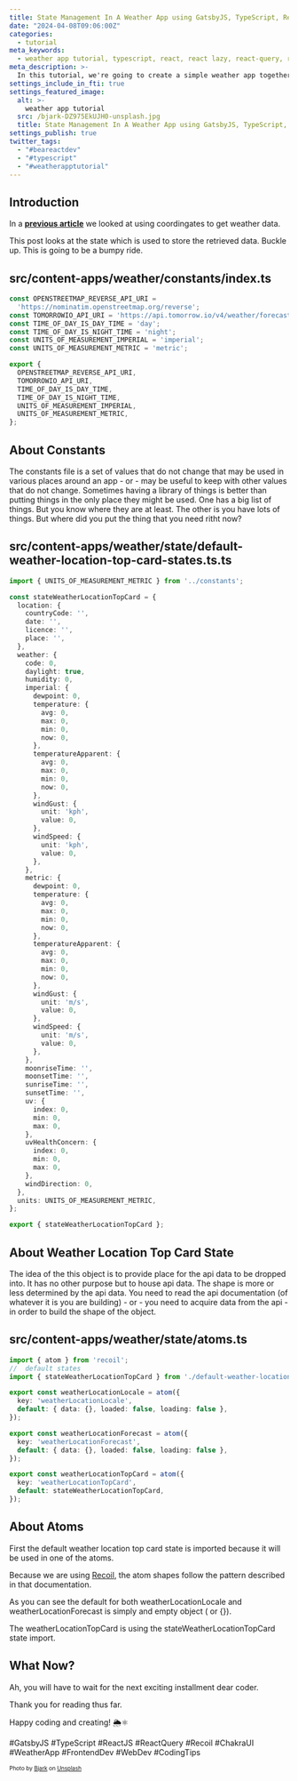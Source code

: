```yaml
---
title: State Management In A Weather App using GatsbyJS, TypeScript, Recoil and React!
date: "2024-04-08T09:06:00Z"
categories:
  - tutorial
meta_keywords:
  - weather app tutorial, typescript, react, react lazy, react-query, react suspense, recoil, coding tutorial
meta_description: >-
  In this tutorial, we're going to create a simple weather app together! 🌦️⚛️
settings_include_in_fti: true
settings_featured_image:
  alt: >-
    weather app tutorial
  src: /bjark-DZ975EkUJH0-unsplash.jpg
  title: State Management In A Weather App using GatsbyJS, TypeScript, Recoil and React!
settings_publish: true
twitter_tags:
  - "#beareactdev"
  - "#typescript"
  - "#weatherapptutorial"
---
```


## Introduction

In a <a href="/weather-app-use-weather-forecast-query-by-coords.ts/"><strong>previous article</strong></a> we looked at using coordingates to get weather data.

This post looks at the state which is used to store the retrieved data. Buckle up. This is going to be a bumpy ride.

## src/content-apps/weather/constants/index.ts

```typescript
const OPENSTREETMAP_REVERSE_API_URI =
  'https://nominatim.openstreetmap.org/reverse';
const TOMORROWIO_API_URI = 'https://api.tomorrow.io/v4/weather/forecast';
const TIME_OF_DAY_IS_DAY_TIME = 'day';
const TIME_OF_DAY_IS_NIGHT_TIME = 'night';
const UNITS_OF_MEASUREMENT_IMPERIAL = 'imperial';
const UNITS_OF_MEASUREMENT_METRIC = 'metric';

export {
  OPENSTREETMAP_REVERSE_API_URI,
  TOMORROWIO_API_URI,
  TIME_OF_DAY_IS_DAY_TIME,
  TIME_OF_DAY_IS_NIGHT_TIME,
  UNITS_OF_MEASUREMENT_IMPERIAL,
  UNITS_OF_MEASUREMENT_METRIC,
};
```

## About Constants

The constants file is a set of values that do not change that may be used in various places around an app - or - may be useful to keep with other values that do not change. Sometimes having a library of things is better than putting things in the only place they might be used. One has a big list of things. But you know where they are at least. The other is you have lots of things. But where did you put the thing that you need ritht now?

## src/content-apps/weather/state/default-weather-location-top-card-states.ts.ts

```typescript
import { UNITS_OF_MEASUREMENT_METRIC } from '../constants';

const stateWeatherLocationTopCard = {
  location: {
    countryCode: '',
    date: '',
    licence: '',
    place: '',
  },
  weather: {
    code: 0,
    daylight: true,
    humidity: 0,
    imperial: {
      dewpoint: 0,
      temperature: {
        avg: 0,
        max: 0,
        min: 0,
        now: 0,
      },
      temperatureApparent: {
        avg: 0,
        max: 0,
        min: 0,
        now: 0,
      },
      windGust: {
        unit: 'kph',
        value: 0,
      },
      windSpeed: {
        unit: 'kph',
        value: 0,
      },
    },
    metric: {
      dewpoint: 0,
      temperature: {
        avg: 0,
        max: 0,
        min: 0,
        now: 0,
      },
      temperatureApparent: {
        avg: 0,
        max: 0,
        min: 0,
        now: 0,
      },
      windGust: {
        unit: 'm/s',
        value: 0,
      },
      windSpeed: {
        unit: 'm/s',
        value: 0,
      },
    },
    moonriseTime: '',
    moonsetTime: '',
    sunriseTime: '',
    sunsetTime: '',
    uv: {
      index: 0,
      min: 0,
      max: 0,
    },
    uvHealthConcern: {
      index: 0,
      min: 0,
      max: 0,
    },
    windDirection: 0,
  },
  units: UNITS_OF_MEASUREMENT_METRIC,
};

export { stateWeatherLocationTopCard };
```

## About Weather Location Top Card State

The idea of the this object is to provide place for the api data to be dropped into. It has no other purpose but to house api data. The shape is more or less determined by the api data. You need to read the api documentation (of whatever it is you are building) - or - you need to acquire data from the api - in order to build the shape of the object.

## src/content-apps/weather/state/atoms.ts

```typescript
import { atom } from 'recoil';
//  default states
import { stateWeatherLocationTopCard } from './default-weather-location-top-card-state';

export const weatherLocationLocale = atom({
  key: 'weatherLocationLocale',
  default: { data: {}, loaded: false, loading: false },
});

export const weatherLocationForecast = atom({
  key: 'weatherLocationForecast',
  default: { data: {}, loaded: false, loading: false },
});

export const weatherLocationTopCard = atom({
  key: 'weatherLocationTopCard',
  default: stateWeatherLocationTopCard,
});
```

## About Atoms

First the default weather location top card state is imported because it will be used in one of the atoms.

Because we are using <a href="https://recoiljs.org/" target="_blank">Recoil</a>, the atom shapes follow the pattern described in that documentation.

As you can see the default for both weatherLocationLocale and weatherLocationForecast is simply and empty object ( or {}).

The weatherLocationTopCard is using the stateWeatherLocationTopCard state import.

## What Now?

Ah, you will have to wait for the next exciting installment dear coder.

Thank you for reading thus far.

Happy coding and creating! 🌦️⚛️

\#GatsbyJS #TypeScript #ReactJS #ReactQuery #Recoil #ChakraUI #WeatherApp #FrontendDev #WebDev #CodingTips

<p/>

<span style="font-size:10px">
  Photo by <a href="https://unsplash.com/@dagna?utm_content=creditCopyText&utm_medium=referral&utm_source=unsplash" target="_blank">Bjark</a> on <a href="https://unsplash.com/photos/clear-blue-sky-DZ975EkUJH0?utm_content=creditCopyText&utm_medium=referral&utm_source=unsplash" target="_blank">Unsplash</a>
</span>
